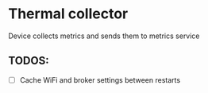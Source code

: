 # Thermal collector
Device collects metrics and sends them to metrics service

## TODOS:
- [ ] Cache WiFi and broker settings between restarts
